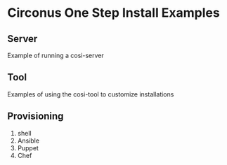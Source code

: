 # Circonus One Step Install Examples

## Server

Example of running a cosi-server

## Tool

Examples of using the cosi-tool to customize installations

## Provisioning
1. shell
1. Ansible
1. Puppet
1. Chef
